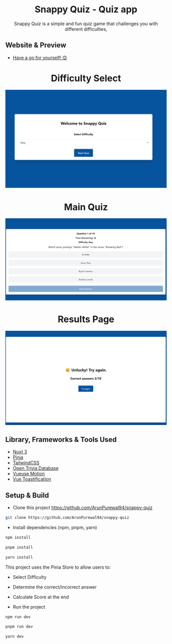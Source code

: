 <h1 align="center">Snappy Quiz - Quiz app</h1>

<p align="center">
    Snappy Quiz is a simple and fun quiz game that challenges you with different difficulties,
</p>

## Website & Preview

- [Have a go for yourself! 😊](https://snappy-quiz.vercel.app/)

<h1 align="center">Difficulty Select</h1>
<p align="center">
  <img src="screenshots/difficulty.png"/>
</p>
<h1 align="center">Main Quiz</h1>
<p align="center">
  <img src="screenshots/main.png"/>
</p>
<h1 align="center">Results Page</h1>
<p align="center">
  <img src="screenshots/results.png"/>
</p>

## Library, Frameworks & Tools Used

- [Nuxt 3](https://nuxt.com/)
- [Pinia](https://pinia.vuejs.org/)
- [TailwindCSS](https://tailwindcss.com/)
- [Open Trivia Database](https://opentdb.com/)
- [Vueuse Motion](https://motion.vueuse.org/)
- [Vue Toastification](https://vue-toastification.maronato.dev/)

## Setup & Build

- Clone this project https://github.com/ArunPurewal94/snappy-quiz

```bash
git clone https://github.com/ArunPurewal94/snappy-quiz
```

- Install dependencies (npm, pnpm, yarn)

```bash
npm install
```

```bash
pnpm install
```

```bash
yarn install
```

This project uses the Pinia Store to allow users to:

- Select Difficulty
- Determine the correct/incorrect answer
- Calculate Score at the end

- Run the project

```bash
npm run dev
```

```bash
pnpm run dev
```

```bash
yarn dev
```
